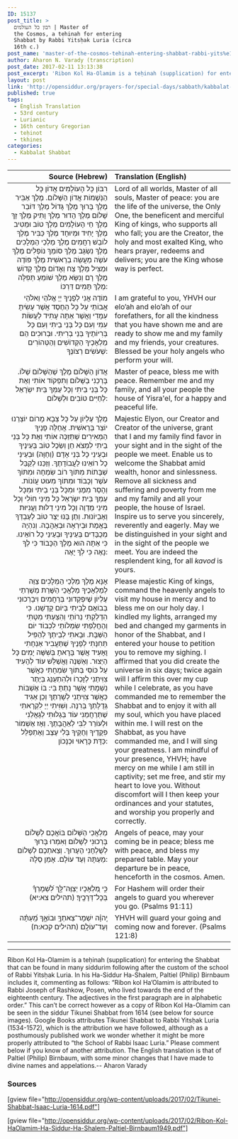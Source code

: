 ```yaml
---
ID: 15137
post_title: >
  רבון כל העולמים | Master of
  the Cosmos, a tehinah for entering
  Shabbat by Rabbi Yitsḥak Luria (circa
  16th c.)
post_name: 'master-of-the-cosmos-tehinah-entering-shabbat-rabbi-yits%e1%b8%a5ok-luria'
author: Aharon N. Varady (transcription)
post_date: 2017-02-11 13:13:38
post_excerpt: 'Ribon Kol Ha-Olamim is a teḥinah (supplication) for entering the Shabbat that can be found in many siddurim following after the custom of the school of Rabbi Yitsḥak Luria. In his Ha-Siddur Ha-Shalem, Paltiel (Philip) Birnbaum includes it, commenting as follows: “Ribon kol Ha’Olamim is attributed to Rabbi Joseph of Rashkow, Posen, who lived towards the end of the eighteenth century. The adjectives in the first paragraph are in alphabetic order.” This can’t be correct however as a copy of Ribon Kol Ha-Olamim can be seen in the siddur Tikunei Shabbat from 1614 (see below for source images). Google Books attributes Tikunei Shabbat to Rabbi Yitsḥak Luria (1534-1572), which is the attribution we have followed, although as a posthumously published work we wonder whether it might be more properly attributed to “the School of Rabbi Isaac Luria.” Please comment below if you know of another attribution. The English translation is that of Paltiel (Philip) Birnbaum, with some minor changes that I have made to divine names and appelations.-- Aharon Varady'
layout: post
link: 'http://opensiddur.org/prayers-for/special-days/sabbath/kabbalat-shabbat/master-of-the-cosmos-tehinah-entering-shabbat-rabbi-yits%e1%b8%a5ok-luria/'
published: true
tags:
  - English Translation
  - 53rd century
  - Lurianic
  - 16th century Gregorian
  - teḥinot
  - tkhines
categories:
  - Kabbalat Shabbat
---
```

<table style="margin-left: auto;margin-right: auto;" class="draggable">
<thead><tr><th id="x" style="text-align: right;">Source (Hebrew)</th><th style="text-align: left;">Translation (English)</th></tr></thead>
<tbody>
<tr><td style="vertical-align:top;" width="46%">
<div class="liturgy" style="text-align: right;"><span lang="he">
רִבּוֹן כָּל הָעוֹלָמִים אֲדוֹן כָּל הַנְּשָׁמוֹת אֲדוֹן הַשָּׁלוֹם. מֶלֶךְ אַבִּיר מֶלֶךְ בָּרוּךְ מֶלֶךְ גָּדוֹל מֶלֶךְ דּוֹבֵר שָׁלוֹם מֶלֶךְ הָדוּר מֶלֶךְ וָתִיק מֶלֶךְ זָךְ מֶלֶךְ חֵי הָעוֹלָמִים מֶלֶךְ טוֹב וּמֵטִיב מֶלֶךְ יָחִיד וּמְיוּחָד מֶלֶךְ כַּבִּיר מֶלֶךְ לוֹבֵשׁ רַחֲמִים מֶלֶךְ מַלְכֵי הַמְּלָכִים מֶלֶךְ נִשְׂגָּב מֶלֶךְ סוֹמֵךְ נוֹפְלִים מֶלֶךְ עֹשֶׂה מַעֲשֵׂה בְרֵאשִׁית מֶלֶךְ פּוֹדֶה וּמַצִּיל מֶלֶךְ צַח וְאָדוֹם מֶלֶךְ קָדוֹשׁ מֶלֶךְ רָם וְנִשָּׂא מֶלֶךְ שׁוֹמֵעַ תְּפִלָּה מֶלֶךְ תָּמִים דַּרְכּוֹ: 
</span></div></td>

<td style="vertical-align:top;" width="53%"><div class="english">
Lord of all worlds, Master of all souls, Master of peace: you are the life of the universe, the Only One, the beneficent and merciful King of kings, who supports all who fall; you are the Creator, the holy and most exalted King, who hears prayer, redeems and delivers; you are the King whose way is perfect.
</div></td>
</tr>


<tr><td style="vertical-align:top;" width="46%">
<div class="liturgy" style="text-align: right;"><span lang="he">
מוֹדֶה אֲנִי לְפָנֶיךָ יְיָ אֱלֹהַי וֵאלֹהֵי אֲבוֹתַי עַל כָּל הַחֶסֶד אֲשֶׁר עָשִׂיתָ עִמָּדִי וַאֲשֶׁר אַתָּה עָתִיד לַעֲשׂוֹת עִמִּי וְעִם כָּל בְּנֵי בֵיתִי וְעִם כָּל בְּרִיוֹתֶיךָ בְּנֵי בְרִיתִי. וּבְרוּכִים הֵם מַלְאָכֶיךָ הַקְּדוֹשִׁים וְהַטְּהוֹרִים שֶׁעֹשִׂים רְצוֹנֶךָ: 
</span></div></td>

<td style="vertical-align:top;" width="53%"><div class="english">
I am grateful to you, YHVH our elo’ah and elo’ah of our forefathers, for all the kindness that you have shown me and are ready to show me and my family and my friends, your creatures. Blessed be your holy angels who perform your will. 
</div></td>
</tr>


<tr><td style="vertical-align:top;" width="46%">
<div class="liturgy" style="text-align: right;"><span lang="he">
אֲדוֹן הַשָּׁלוֹם מֶלֶךְ שֶׁהַשָּׁלוֹם שֶׁלּוֹ. בָּרְכֵנִי בַשָּׁלוֹם וְתִפְקוֹד אוֹתִי וְאֶת כָּל בְּנֵי בֵיתִי וְכָל עַמְּךָ בֵּית יִשְֹרָאֵל לְחַיִּים טוֹבִים וּלְשָׁלוֹם: 
</span></div></td>

<td style="vertical-align:top;" width="53%"><div class="english">
Master of peace, bless me with peace. Remember me and my family, and all your people the house of Yisra'el, for a happy and peaceful life. 
</div></td>
</tr>


<tr><td style="vertical-align:top;" width="46%">
<div class="liturgy" style="text-align: right;"><span lang="he">
מֶלֶךְ עֶלְיוֹן עַל כָּל צְבָא מָרוֹם יוֹצְרֵנוּ יוֹצֵר בְּרֵאשִׁית. אֲחַלֶּה פָנֶיךָ הַמְּאִירִים שֶׁתְּזַכֶּה אוֹתִי וְאֶת כָּל בְּנֵי בֵיתִי לִמְצֹא חֵן וְשֵׂכֶל טוֹב בְּעֵינֶיךָ וּבְעֵינֵי כָל בְּנֵי אָדָם (וְחַוָּה) וּבְעֵינֵי כָל רוֹאֵינוּ לַעֲבוֹדָתֶךָ. וְזַכֵּנוּ לְקַבֵּל שַׁבָּתוֹת מִתּוֹךְ רוֹב שִׂמְחָה וּמִתּוֹךְ עֹשֶׁר וְכָבוֹד וּמִתּוֹךְ מִעוּט עֲוֹנוֹת. וְהָסֵר מִמֶּנִּי וּמִכָּל בְּנֵי בֵיתִי וּמִכָּל עַמְּךָ בֵּית יִשְֹרָאֵל כָּל מִינֵי חוֹלִי וְכָל מִינֵי מַדְוֶה וְכָל מִינֵי דַלּוּת וַעֲנִיּוּת וְאֶבְיוֹנוּת. וְתֶן בָּנוּ יֵצֶר טוֹב לְעָבְדְּךָ בֶּאֱמֶת וּבְיִרְאָה וּבְאַהֲבָה. וְנִהְיֶה מְכֻבָּדִים בְּעֵינֶיךָ וּבְעֵינֵי כָל רוֹאֵינוּ. כִּי אַתָּה הוּא מֶלֶךְ הַכָּבוֹד כִּי לְךָ נָאֶה כִּי לְךָ יָאֶה: 
</span></div></td>

<td style="vertical-align:top;" width="53%"><div class="english">
Majestic Elyon, our Creator and Creator of the universe, grant that I and my family find favor in your sight and in the sight of the people we meet. Enable us to welcome the Shabbat amid wealth, honor and sinlessness. Remove all sickness and suffering and poverty from me and my family and all your people, the house of Israel. Inspire us to serve you sincerely, reverently and eagerly. May we be distinguished in your sight and in the sight of the people we meet. You are indeed the resplendent king, for all <em>kavod</em> is yours.
</div></td>
</tr>


<tr><td style="vertical-align:top;" width="46%">
<div class="liturgy" style="text-align: right;"><span lang="he">
אָנָּא מֶלֶךְ מַלְכֵי הַמְּלָכִים צַוֵּה לְמַלְאָכֶיךָ מַלְאֲכֵי הַשָּׁרֵת מְשָׁרְתֵי עֶלְיוֹן שֶׁיִפְקְדוּנִי בְּרַחֲמִים וִיבָרְכוּנִי בְּבוֹאָם לְבֵיתִי בְּיוֹם קָדְשֵׁנוּ. כִּי הִדְלַקְתִּי נֵרוֹתַי וְהִצַּעְתִּי מִטָּתִי וְהֶחֱלַפְתִּי שִׂמְלוֹתַי לִכְבוֹד יוֹם הַשַּׁבָּת. וּבָאתִי לְבֵיתְךָ לְהַפִּיל תְּחִנָּתִי לְפָנֶיךָ שֶׁתַּעֲבִיר אַנְחָתִי וָאָעִיד אֲשֶׁר בָּרָאתָ בְּשִׁשָּׁה יָמִים כָּל הַיְּצוּר. וְאֶשְׁנֶה וַאֲשַׁלֵּשׁ עוֹד לְהָעִיד עַל כּוֹסִי בְּתוֹךְ שִׂמְחָתִי כַּאֲשֶׁר צִוִּיתַנִי לְזָכְרוֹ וּלְהִתְעַנֵּג בְּיֶתֶר נִשְׁמָתִי אֲשֶׁר נָתַתָּ בִּי: בּוֹ אֶשְׁבּוֹת כַּאֲשֶׁר צִוִּיתַנִי לְשָׁרְתֶךָ וְכֵן אַגִּיד גְּדֻלָּתְךָ בְּרִנָּה. וְשִׁוִּיתִי יְיָ לִקְרָאתִי שֶׁתְּרַחֲמֵנִי עוֹד בְּגָלוּתִי לְגָאֲלֵנִי וּלְעוֹרֵר לִבִּי לְאַהֲבָתֶךָ. וְאָז אֶשְׁמוֹר פִּקֻּדֶיךָ וְחֻקֶּיךָ בְּלִי עֶצֶב וְאֶתְפַּלֵּל כַּדָּת כָּרָאוּי וּכְנָכוֹן: 
</span></div></td>

<td style="vertical-align:top;" width="53%"><div class="english">
Please majestic King of kings, command the heavenly angels to visit my house in mercy and to bless me on our holy day. I kindled my lights, arranged my bed and changed my garments in honor of the Shabbat, and I entered your house to petition you to remove my sighing. I affirmed that you did create the universe in six days; twice again will I affirm this over my cup while I celebrate, as you have commanded me to remember the Shabbat and to enjoy it with all my soul, which you have placed within me. I will rest on the Shabbat, as you have commanded me, and I will sing your greatness. I am mindful of your presence, YHVH; have mercy on me while I am still in captivity; set me free, and stir my heart to love you. Without discomfort will I then keep your ordinances and your statutes, and worship you properly and correctly.
</div></td>
</tr>


<tr><td style="vertical-align:top;" width="46%">
<div class="liturgy" style="text-align: right;"><span lang="he">
מַלְאֲכֵי הַשָּׁלוֹם בּוֹאֲכֶם לְשָׁלוֹם בָּרְכוּנִי לְשָׁלוֹם וְאִמְרוּ בָּרוּךְ לְשֻׁלְחָנִי הֶעָרוּךְ. וְצֵאתְכֶם לְשָׁלוֹם מֵעַתָּה וְעַד עוֹלָם. אָמֵן סֶלָה:
</span></div></td>

<td style="vertical-align:top;" width="53%"><div class="english">
Angels of peace, may your coming be in peace; bless me with peace, and bless my prepared table. May your departure be in peace, henceforth in the cosmos. Amen.
</div></td>
</tr>


<tr><td style="vertical-align:top;" width="46%">
<div class="liturgy" style="text-align: right;"><span lang="he">
כִּ֣י מַ֭לְאָכָיו יְצַוֶּה־לָּ֑ךְ לִ֝שְׁמָרְךָ֗ בְּכָל־דְּרָכֶֽיךָ׃ (תהילים צא:יא)
</span></div></td>

<td style="vertical-align:top;" width="53%"><div class="english">
For Hashem will order their angels to guard you wherever you go. (Psalms 91:11)
</div></td>
</tr>


<tr><td style="vertical-align:top;" width="46%">
<div class="liturgy" style="text-align: right;"><span lang="he">
יְֽהוָ֗ה יִשְׁמָר־צֵאתְךָ֥ וּבוֹאֶ֑ךָ מֵֽ֝עַתָּ֗ה וְעַד־עוֹלָֽם׃ (תהילים קכא:ח)
</span></div></td>

<td style="vertical-align:top;" width="53%"><div class="english">
YHVH will guard your going and coming now and forever.  (Psalms 121:8)
</div></td>
</tr>
</tbody>
</tbody></table>

<hr />
Ribon Kol Ha-Olamim is a teḥinah (supplication) for entering the Shabbat that can be found in many siddurim following after the custom of the school of Rabbi Yitsḥak Luria. In his Ha-Siddur Ha-Shalem, Paltiel (Philip) Birnbaum includes it, commenting as follows: “Ribon kol Ha’Olamim is attributed to Rabbi Joseph of Rashkow, Posen, who lived towards the end of the eighteenth century. The adjectives in the first paragraph are in alphabetic order.” This can’t be correct however as a copy of Ribon Kol Ha-Olamim can be seen in the siddur Tikunei Shabbat from 1614 (see below for source images). Google Books attributes Tikunei Shabbat to Rabbi Yitsḥak Luria (1534-1572), which is the attribution we have followed, although as a posthumously published work we wonder whether it might be more properly attributed to “the School of Rabbi Isaac Luria.” Please comment below if you know of another attribution. The English translation is that of Paltiel (Philip) Birnbaum, with some minor changes that I have made to divine names and appelations.-- Aharon Varady

<h3>Sources</h3>

[gview file="http://opensiddur.org/wp-content/uploads/2017/02/Tikunei-Shabbat-Isaac-Luria-1614.pdf"]

[gview file="http://opensiddur.org/wp-content/uploads/2017/02/Ribon-Kol-HaOlamim-Ha-Siddur-Ha-Shalem-Paltiel-Birnbaum1949.pdf"]
